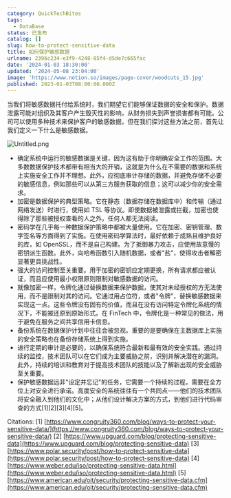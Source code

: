 ```yaml
---
category: QuickTechBites
tags:
  - DataBase
status: 已发布
catalog: []
slug: how-to-protect-sensitive-data
title: 如何保护敏感数据
urlname: 2396c234-e3f9-4248-85f4-d5de7c665fac
date: '2024-01-03 18:30:00'
updated: '2024-05-08 23:04:00'
image: 'https://www.notion.so/images/page-cover/woodcuts_15.jpg'
published: 2023-01-03T08:00:00.000Z
---
```


当我们将敏感数据托付给系统时，我们期望它们能够保证数据的安全和保护。数据泄露可能对组织及其客户产生毁灭性的影响，从财务损失到声誉损害都有可能。公司可以使用多种技术来保护客户的敏感数据，但在我们探讨这些方法之前，首先让我们定义一下什么是敏感数据。


![Untitled.png](https://prod-files-secure.s3.us-west-2.amazonaws.com/5d24fe63-e567-4804-86f9-9fdc62e13082/aa7e6578-50d6-4f37-a4e4-28071bd0fba3/Untitled.png?X-Amz-Algorithm=AWS4-HMAC-SHA256&X-Amz-Content-Sha256=UNSIGNED-PAYLOAD&X-Amz-Credential=ASIAZI2LB466QBKQYNDT%2F20250215%2Fus-west-2%2Fs3%2Faws4_request&X-Amz-Date=20250215T213258Z&X-Amz-Expires=3600&X-Amz-Security-Token=IQoJb3JpZ2luX2VjECYaCXVzLXdlc3QtMiJHMEUCIFgmJnzmU359U71Cn2nuV%2BHqYlgNvG0W6pREFur8%2F7EJAiEAsDQt%2FsjkeDjR%2BqyaWM%2F2u3naUoVx23AoYSJrH4F43bsq%2FwMITxAAGgw2Mzc0MjMxODM4MDUiDMn6cAqq1x2kLl7GRyrcA1UTTol3YJZAPyvAyK8UjhBhbCEPkQkau4KJiPq37q3dXjyL3%2FL9k%2B0BQ3U1PiwXo%2BqzBslwTnJTttN%2B22hRHjMHAh26o0ccHuWW3rJTzFLcM0Jb4V1GTZLJgaMDMJo4%2FESUdP2dHwZwROdF3C3ld8SrRpTU8fAY74Ro3dsIw3bqxc5KRkQNYBm1aX62wmVSimV%2BJEeFty5zTos5fiHWo%2BW5JQfM7mxxyf6hocjtNh9eFe5iAoI0A1oARALr0D0XyDe1wEmrx%2FTcZiKBudMaSibMM8r%2BqBzOeEVy0mzvJX4kX1oS2JCJfksKIFEYvgWr0MLklfqZ0kAit1m9rErzwqrRQ5LE%2F2qe66nTYYG84gCiGsty9jLK67dkXqxFFBinSBxf1TRn%2F0TAEQljKza7%2B6AXf9IvASzMvNDKYxShPJeQd9uNl4mru21HZHNwmBrpSCKSPLcGYF5cqvQChJuHR3DRpzf5Q%2FZBANkad1OL3O58ebw%2FhFySDJrs9D4d6Owe2haS3KA0sXkonZMOIC9W4fxxFzAa%2FzB0MEset%2FGkMkti7DHpb6aXJjnAcz3DrQnKlrNzvH6tmzBeYwQDcuHGqTdMDdOaUvySy5%2BDFGpYkkdsRvBUMoLoNf6c9TsiMOKPxL0GOqUBiC%2BX%2FFmBPGVxmL0QGDgrn09i3BiCd3a4kJRmmRqFDEaCw6sLSZyG2LzLRPYtp%2BQ5pdW05FTgBdLLYuWf%2F9tiDKg9rRL2APOx2MMmEWo008RHFMNxP0CsZh8TjbDNk%2Bs078%2BX1plrDSy5AXCXsdNO9qzdGg1gTlQeHpo67Yqjv1b4Ge0tTNYhNa76TrJ4DOIo5GrWHuG48OaGHjzIUd%2FkwYl3catT&X-Amz-Signature=8dcd5ab76e7979194e9fb6af70509905f7fa426bbdd6df1405fe110cf98fa152&X-Amz-SignedHeaders=host&x-id=GetObject)

- 确定系统中运行的敏感数据是关键，因为这有助于你明确安全工作的范围。大多数数据保护技术都带有相当大的开销，这就是为什么在不需要的数据和系统上实施安全工作并不理想。此外，应彻底审计存储的数据，并避免存储不必要的敏感信息，例如那些可以从第三方服务获取的信息；这可以减少你的安全需求。
- 加密是数据保护的典型策略。它在静态（数据存储在数据库中）和传输（通过网络发送）时进行，使用如 TSL 等协议。即使数据被泄露或拦截，加密也使得除了那些被授权查看的人之外，任何人都无法阅读。
- 密码学在几乎每一种数据保护策略中都被大量使用。它在加密、密钥管理、数字签名等方面得到了实施。在使用密码学算法时，最好依赖于成熟且维护良好的库，如 OpenSSL，而不是自己构建。为了抵御暴力攻击，应使用故意慢的密钥派生函数。此外，向哈希函数引入随机数据，或者"盐"，使得攻击者解密显著更具挑战性。
- 强大的访问控制至关重要。用于加密的密钥应定期更换，所有请求都应被认证，而且应使用最小权限原则限制对敏感数据的访问。
- 就像加密一样，令牌化通过替换数据来保护数据，使其对未经授权的方无法使用，而不是限制对其的访问。它通过用占位符，或者"令牌"，替换敏感数据来实现这一点。这些令牌没有固有的价值，而且在没有访问特定令牌化系统的情况下，不能被还原到原始形式。在 FinTech 中，令牌化是一种常见的做法，用于避免在服务之间共享信用卡信息。
- 备份系统在数据保护计划中往往会被忽视。重要的是要确保在主数据库上实施的安全策略也在备份存储系统上得到实施。
- 进行定期的审计是必要的，以确保系统符合最新和最有效的安全实践。通过持续的监控，技术团队可以在它们成为主要威胁之前，识别并解决潜在的漏洞。此外，持续的培训和教育对于提高技术团队的技能以及了解新出现的安全威胁至关重要。
- 保护敏感数据远非"设定并忘记"的任务，它需要一个持续的过程，需要在全方位上对安全进行承诺。高度安全的系统往往有一个共同点——他们的技术团队将安全融入到他们的文化中；从他们设计解决方案的方式，到他们进行代码审查的方式[1][2][3][4][5]。

Citations:
[1] [https://www.congruity360.com/blog/ways-to-protect-your-sensitive-data/](https://www.congruity360.com/blog/ways-to-protect-your-sensitive-data/)
[2] [https://www.upguard.com/blog/protecting-sensitive-data](https://www.upguard.com/blog/protecting-sensitive-data)
[3] [https://www.polar.security/post/how-to-protect-sensitive-data](https://www.polar.security/post/how-to-protect-sensitive-data)
[4] [https://www.weber.edu/iso/protecting-sensitive-data.html](https://www.weber.edu/iso/protecting-sensitive-data.html)
[5] [https://www.american.edu/oit/security/protecting-sensitive-data.cfm](https://www.american.edu/oit/security/protecting-sensitive-data.cfm)

